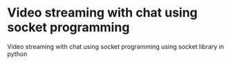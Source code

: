 # Video streaming with chat using socket programming 
 Video streaming with chat using socket programming using socket library in python
